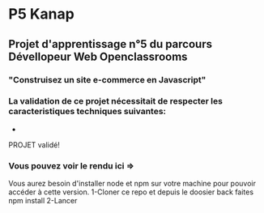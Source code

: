 # P5 Kanap

## Projet d'apprentissage n°5 du parcours Dévellopeur Web Openclassrooms
### "Construisez un site e-commerce en Javascript"

### La validation de ce projet nécessitait de respecter les caracteristiques techniques suivantes:
* 

PROJET validé!

### Vous pouvez voir le rendu ici => 
Vous aurez besoin d'installer node et npm sur votre machine pour pouvoir accéder à cette version.
1-Cloner ce repo et depuis le doosier back faites npm install
2-Lancer
